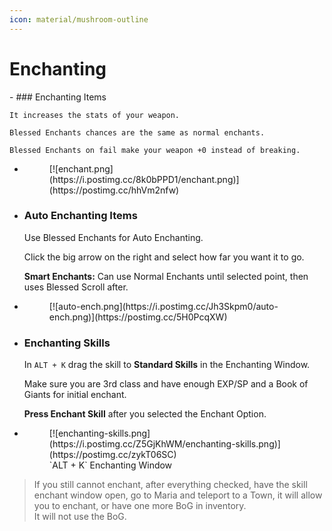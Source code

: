 ```yaml
---
icon: material/mushroom-outline
---
```


# Enchanting

<div class="grid cards" markdown>
- ### Enchanting Items

    It increases the stats of your weapon.

    Blessed Enchants chances are the same as normal enchants.
    
    Blessed Enchants on fail make your weapon +0 instead of breaking.



- <figure markdown>
    [![enchant.png](https://i.postimg.cc/8k0bPPD1/enchant.png)](https://postimg.cc/hhVm2nfw)
    </figure>

- ### Auto Enchanting Items

    Use Blessed Enchants for Auto Enchanting.

    Click the big arrow on the right and select how far you want it to go.

    **Smart Enchants:** Can use Normal Enchants until selected point, then uses Blessed Scroll after.


- <figure markdown>
    [![auto-ench.png](https://i.postimg.cc/Jh3Skpm0/auto-ench.png)](https://postimg.cc/5H0PcqXW)
    </figure>

- ### Enchanting Skills

    In `ALT + K` drag the skill to **Standard Skills** in the Enchanting Window.

    Make sure you are 3rd class and have enough EXP/SP and a Book of Giants for initial enchant.

    **Press Enchant Skill** after you selected the Enchant Option.

- <figure markdown>
    [![enchanting-skills.png](https://i.postimg.cc/Z5GjKhWM/enchanting-skills.png)](https://postimg.cc/zykT06SC)
    <figcaption>`ALT + K` Enchanting Window</figcaption>
    </figure>
</div>

> If you still cannot enchant, after everything checked, have the skill enchant window open, go to Maria and teleport to a Town, it will allow you to enchant, or have one more BoG in inventory. <br>It will not use the BoG.
